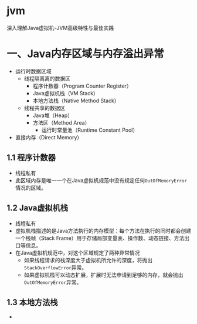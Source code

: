 # jvm
深入理解Java虚拟机-JVM高级特性与最佳实践



# 一、Java内存区域与内存溢出异常

- 运行时数据区域
  - 线程隔离离的数据区
    - 程序计数器（Program Counter Register）
    - Java虚拟机栈（VM Stack）
    - 本地方法栈（Native Method Stack）
  - 线程共享的数据区
    - Java堆（Heap）
    - 方法区（Method Area）
      - 运行时常量池（Runtime Constant Pool）
- 直接内存（Direct Memory）



## 1.1 程序计数器

- 线程私有
- 此区域内存是唯一一个在Java虚拟机规范中没有规定任何`OutOfMemoryError`情况的区域。



## 1.2 Java虚拟机栈

- 线程私有
- 虚拟机栈描述的是Java方法执行的内存模型：每个方法在执行的同时都会创建一个栈帧（Stack Frame）用于存储局部变量表、操作数、动态链接、方法出口等信息。
- 在Java虚拟机规范中，对这个区域规定了两种异常情况
  - 如果线程请求的栈深度大于虚拟机所允许的深度，将抛出`StackOverflowError`异常。
  - 如果虚拟机栈可以动态扩展，扩展时无法申请到足够的内存，就会抛出`OutOfMemoryError`异常。



## 1.3 本地方法栈

- ​